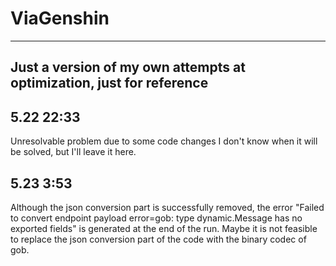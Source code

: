 # ViaGenshin
------------
Just a version of my own attempts at optimization, just for reference
------------

5.22 22:33
---------
Unresolvable problem due to some code changes 
I don't know when it will be solved, but I'll leave it here.

5.23 3:53
---------
Although the json conversion part is successfully removed, the error "Failed to convert endpoint payload error=gob: type dynamic.Message has no exported fields" is generated at the end of the run.
Maybe it is not feasible to replace the json conversion part of the code with the binary codec of gob.
